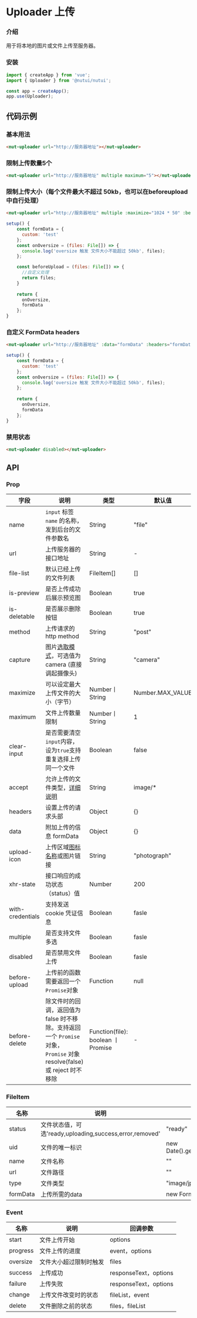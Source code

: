 # Uploader 上传

### 介绍

用于将本地的图片或文件上传至服务器。

### 安装

``` javascript
import { createApp } from 'vue';
import { Uploader } from '@nutui/nutui';

const app = createApp();
app.use(Uploader);

```

## 代码示例

### 基本用法

``` html
<nut-uploader url="http://服务器地址"></nut-uploader>
```
### 限制上传数量5个

``` html
<nut-uploader url="http://服务器地址" multiple maximum="5"></nut-uploader>
```
### 限制上传大小（每个文件最大不超过 50kb，也可以在beforeupload中自行处理）

``` html
<nut-uploader url="http://服务器地址" multiple :maximize="1024 * 50" :before-upload="beforeUpload" @oversize="onOversize"></nut-uploader>
```

``` javascript
setup() {
    const formData = {
      custom: 'test'
    };
    const onOversize = (files: File[]) => {
      console.log('oversize 触发 文件大小不能超过 50kb', files);
    };

    const beforeUpload = (files: File[]) => {
      //自定义处理
      return files;
    }
   
    return {
      onOversize,
      formData
    };
}
```

### 自定义 FormData headers

``` html
<nut-uploader url="http://服务器地址" :data="formData" :headers="formData" :with-Credentials="true"></nut-uploader>
```

``` javascript
setup() {
    const formData = {
      custom: 'test'
    };
    const onOversize = (files: File[]) => {
      console.log('oversize 触发 文件大小不能超过 50kb', files);
    };
   
    return {
      onOversize,
      formData
    };
}
```

### 禁用状态

``` html
<nut-uploader disabled></nut-uploader>
```

## API

### Prop

| 字段              | 说明                                                                                                                                                                                   | 类型                              | 默认值      |
|-------------------|----------------------------------------------------------------------------------------------------------------------------------------------------------------------------------------|-----------------------------------|-------------|
| name              | `input` 标签 `name` 的名称，发到后台的文件参数名                                                                                                                                       | String                            | "file"      |
| url               | 上传服务器的接口地址                                                                                                                                                                   | String                            | -           |
| file-list         | 默认已经上传的文件列表                                                                                                                                                                 | FileItem[]                          | []           |
| is-preview        | 是否上传成功后展示预览图                                                                                                                                                               | Boolean                           | true        |
| is-deletable      | 是否展示删除按钮                                                                                                                                                                       | Boolean                           | true        |
| method            | 上传请求的 http method                                                                                                                                                                 | String                            | "post"      |
| capture           | 图片[选取模式](https://developer.mozilla.org/zh-CN/docs/Web/HTML/Element/input#htmlattrdefcapture)，可选值为 camera (直接调起摄像头)                                                   | String                            | "camera"    |
| maximize          | 可以设定最大上传文件的大小（字节）                                                                                                                                                     | Number丨String                    | Number.MAX_VALUE           |
| maximum         | 文件上传数量限制                                                                                                                                                                       | Number丨String                    | 1           |
| clear-input       | 是否需要清空`input`内容，设为`true`支持重复选择上传同一个文件                                                                                                                          | Boolean                           | false       |
| accept       | 允许上传的文件类型，[详细说明](https://developer.mozilla.org/zh-CN/docs/Web/HTML/Element/Input/file#%E9%99%90%E5%88%B6%E5%85%81%E8%AE%B8%E7%9A%84%E6%96%87%E4%BB%B6%E7%B1%BB%E5%9E%8B) | String                            | image/*           |
| headers           | 设置上传的请求头部                                                                                                                                                                     | Object                            | {}          |
| data         | 附加上传的信息 formData                                                                                                                                                                | Object                            | {}          |
| upload-icon       | 上传区域[图标名称](#/zh-CN/icon)或图片链接                                                                                                                                             | String                            | "photograph"  |
| xhr-state         | 接口响应的成功状态（status）值                                                                                                                                                         | Number                            | 200         |
| with-credentials  | 支持发送 cookie 凭证信息                                                                                                                                                               | Boolean                           | fasle       |
| multiple          | 是否支持文件多选                                                                                                                                                                       | Boolean                           | fasle       |
| disabled          | 是否禁用文件上传                                                                                                                                                                       | Boolean                           | fasle       |
| before-upload     | 上传前的函数需要返回一个`Promise`对象                                                                                                                                                           | Function                          | null |
| before-delete     | 除文件时的回调，返回值为 false 时不移除。支持返回一个 `Promise` 对象，`Promise` 对象 resolve(false) 或 reject 时不移除                                                                     | Function(file): boolean 丨Promise | -           |



### FileItem

| 名称     | 说明                   | 默认值                         |
|----------|------------------------|----------------------------------|
| status    | 文件状态值，可选'ready,uploading,success,error,removed'           | "ready"                               |
| uid | 文件的唯一标识         | new Date().getTime().toString() |
| name | 文件名称 | ""                            |
| url  | 文件路径               | ""                         |
| type  | 文件类型               | "image/jpeg"                         |
| formData  | 上传所需的data            | new FormData()    |

### Event

| 名称     | 说明                   | 回调参数                         |
|----------|------------------------|----------------------------------|
| start    | 文件上传开始           | options                               |
| progress | 文件上传的进度         | event，options |
| oversize | 文件大小超过限制时触发 | files                            |
| success  | 上传成功               | responseText，options                         |
| failure  | 上传失败               | responseText，options                         |
| change  | 上传文件改变时的状态               | fileList，event                       |
| delete  | 文件删除之前的状态               | files，fileList                         |

